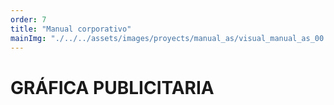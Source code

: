 ```yaml
---
order: 7
title: "Manual corporativo"
mainImg: "./../../assets/images/proyects/manual_as/visual_manual_as_00.webp"
---
```


# GRÁFICA PUBLICITARIA
